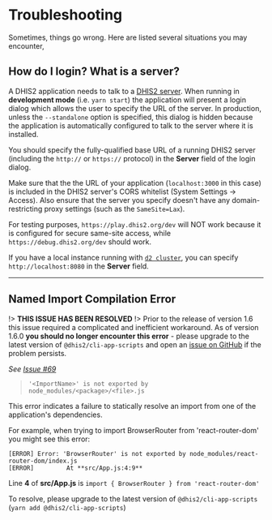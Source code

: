 # Troubleshooting

Sometimes, things go wrong. Here are listed several situations you may encounter,

## How do I login? What is a server?

A DHIS2 application needs to talk to a [DHIS2 server](https://www.dhis2.org/downloads). When running in **development mode** (i.e. `yarn start`) the application will present a login dialog which allows the user to specify the URL of the server. In production, unless the `--standalone` option is specified, this dialog is hidden because the application is automatically configured to talk to the server where it is installed.

You should specify the fully-qualified base URL of a running DHIS2 server (including the `http://` or `https://` protocol) in the **Server** field of the login dialog.

Make sure that the the URL of your application (`localhost:3000` in this case) is included in the DHIS2 server's CORS whitelist (System Settings -> Access). Also ensure that the server
you specify doesn't have any domain-restricting proxy settings (such as the `SameSite=Lax`).

For testing purposes, `https://play.dhis2.org/dev` will NOT work because it is configured for secure same-site access, while `https://debug.dhis2.org/dev` should work.

If you have a local instance running with [`d2 cluster`](https://github.com/dhis2/cli/tree/master/packages/cluster), you can specify `http://localhost:8080` in the **Server** field.

---

## Named Import Compilation Error

!> **THIS ISSUE HAS BEEN RESOLVED**
!> Prior to the release of version 1.6 this issue required a complicated and inefficient workaround. As of version 1.6.0 **you should no longer encounter this error** - please upgrade to the latest version of `@dhis2/cli-app-scripts` and open an [issue on GitHub](https://github.com/dhis2/app-platform/issues/new) if the problem persists.

_See [Issue #69](https://github.com/dhis2/app-platform/issues/69)_

> `'<ImportName>' is not exported by node_modules/<package>/<file>.js`

This error indicates a failure to statically resolve an import from one of the application's dependencies.

For example, when trying to import BrowserRouter from 'react-router-dom' you might see this error:

```
[ERROR] Error: 'BrowserRouter' is not exported by node_modules/react-router-dom/index.js
[ERROR]         At **src/App.js:4:9**
```

Line **4** of **src/App.js** is `import { BrowserRouter } from 'react-router-dom'`

To resolve, please upgrade to the latest version of `@dhis2/cli-app-scripts` (`yarn add @dhis2/cli-app-scripts`)
